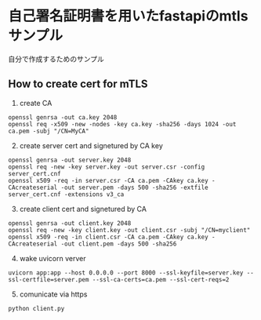 # 自己署名証明書を用いたfastapiのmtlsサンプル

自分で作成するためのサンプル

## How to create cert for mTLS

1. create CA 
```
openssl genrsa -out ca.key 2048
openssl req -x509 -new -nodes -key ca.key -sha256 -days 1024 -out ca.pem -subj "/CN=MyCA"
```

2. create server cert and signetured by CA key

```
openssl genrsa -out server.key 2048
openssl req -new -key server.key -out server.csr -config server_cert.cnf
openssl x509 -req -in server.csr -CA ca.pem -CAkey ca.key -CAcreateserial -out server.pem -days 500 -sha256 -extfile server_cert.cnf -extensions v3_ca
```

3. create client cert and signetured by CA

```
openssl genrsa -out client.key 2048
openssl req -new -key client.key -out client.csr -subj "/CN=myclient"
openssl x509 -req -in client.csr -CA ca.pem -CAkey ca.key -CAcreateserial -out client.pem -days 500 -sha256
```

4. wake uvicorn verver 
```
uvicorn app:app --host 0.0.0.0 --port 8000 --ssl-keyfile=server.key --ssl-certfile=server.pem --ssl-ca-certs=ca.pem --ssl-cert-reqs=2
```

5. comunicate via https

```
python client.py
```